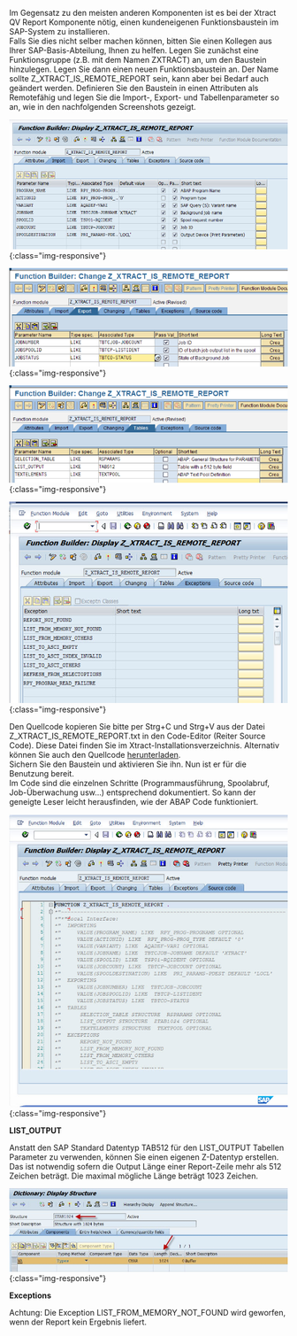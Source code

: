 Im Gegensatz zu den meisten anderen Komponenten ist es bei der Xtract QV Report Komponente nötig, einen kundeneigenen Funktionsbaustein im SAP-System zu installieren.<br>
Falls Sie dies nicht selber machen können, bitten Sie einen Kollegen aus Ihrer SAP-Basis-Abteilung, Ihnen zu helfen. Legen Sie zunächst eine Funktionsgruppe (z.B. mit dem Namen ZXTRACT) an, um den Baustein hinzulegen. Legen Sie dann einen neuen Funktionsbaustein an. Der Name sollte Z_XTRACT_IS_REMOTE_REPORT sein, kann aber bei Bedarf auch geändert werden. Definieren Sie den Baustein in  einen Attributen als Remotefähig und legen Sie die Import-, Export- und Tabellenparameter so an, wie in den nachfolgenden Screenshots gezeigt.

![Report-Custom-Function-01](/img/content/Report-Custom-Function-01.jpg){:class="img-responsive"}

![Report-Custom-Function-02](/img/content/Report-Custom-Function-02.png){:class="img-responsive"}

![Report-Custom-Function-03](/img/content/Report-Custom-Function-03.png){:class="img-responsive"}

![Report-Custom-Function-04](/img/content/Report-Custom-Function-04.jpg){:class="img-responsive"}

Den Quellcode kopieren Sie bitte per Strg+C und Strg+V aus der Datei Z_XTRACT_IS_REMOTE_REPORT.txt in den Code-Editor (Reiter  Source Code). Diese Datei finden Sie im Xtract-Installationsverzeichnis. Alternativ können Sie auch den Quellcode [herunterladen]().<br>
Sichern Sie den Baustein und aktivieren Sie ihn. Nun ist er für die Benutzung bereit.<br>
Im Code sind die einzelnen Schritte (Programmausführung, Spoolabruf, Job-Überwachung usw...) entsprechend dokumentiert. So kann der geneigte Leser leicht herausfinden, wie der ABAP Code funktioniert. 

![Report-Custom-Function-Source-Code](/img/content/Report-Custom-Function-Source-Code.jpg){:class="img-responsive"}

**LIST_OUTPUT**

Anstatt den SAP Standard Datentyp TAB512 für den LIST_OUTPUT Tabellen Parameter zu verwenden, können Sie einen eigenen Z-Datentyp erstellen. Das ist notwendig sofern die Output Länge einer Report-Zeile mehr als 512 Zeichen beträgt. Die maximal mögliche Länge beträgt 1023 Zeichen.


![SAPCust-Report-ListOutput](/img/content/SAPCust-Report-ListOutput.jpg){:class="img-responsive"}

**Exceptions**

Achtung: Die Exception LIST_FROM_MEMORY_NOT_FOUND wird geworfen, wenn der Report kein Ergebnis liefert. 

